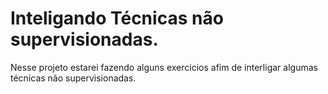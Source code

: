 # Inteligando Técnicas não supervisionadas.
Nesse projeto estarei fazendo alguns exercicios afim de interligar algumas técnicas não supervisionadas.
